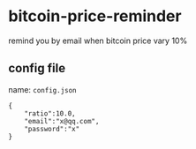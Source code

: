 # bitcoin-price-reminder
remind you by email when bitcoin price vary 10%

## config file

name: `config.json`

```
{
    "ratio":10.0,
    "email":"x@qq.com",
    "password":"x"
}
```
